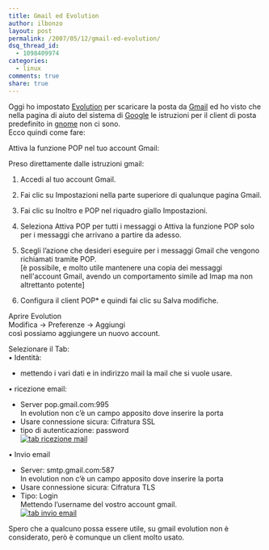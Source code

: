```yaml
---
title: Gmail ed Evolution
author: ilbonzo
layout: post
permalink: /2007/05/12/gmail-ed-evolution/
dsq_thread_id:
  - 1098409974
categories:
  - linux
comments: true
share: true
---
```

Oggi ho impostato [Evolution][1] per scaricare la posta da [Gmail][2] ed ho visto che nella pagina di aiuto del sistema di [Google][3] le istruzioni per il client di posta predefinito in [gnome][4] non ci sono.  
Ecco quindi come fare:

Attiva la funzione POP nel tuo account Gmail:

Preso direttamente dalle istruzioni gmail:  
1. Accedi al tuo account Gmail.  
2. Fai clic su Impostazioni nella parte superiore di qualunque pagina Gmail.  
3. Fai clic su Inoltro e POP nel riquadro giallo Impostazioni.

4. Seleziona Attiva POP per tutti i messaggi o Attiva la funzione POP solo per i messaggi che arrivano a partire da adesso.  
5. Scegli l&#8217;azione che desideri eseguire per i messaggi Gmail che vengono richiamati tramite POP.  
[è possibile, e molto utile mantenere una copia dei messaggi nell'account Gmail, avendo un comportamento simile ad Imap ma non altrettanto potente]  
6. Configura il client POP* e quindi fai clic su Salva modifiche.

Aprire Evolution  
Modifica -> Preferenze -> Aggiungi  
così possiamo aggiungere un nuovo account.

Selezionare il Tab:  
• Identità:  
- mettendo i vari dati e in indirizzo mail la mail che si vuole usare.

• ricezione email:  
- Server pop.gmail.com:995  
In evolution non c&#8217;è un campo apposito dove inserire la porta  
- Usare connessione sicura: Cifratura SSL  
- tipo di autenticazione: password  
<a href='http://blog.ilbonzo.org/?attachment_id=10' rel='attachment wp-att-10' title='tab ricezione mail'><img src='http://magni.me/wp-content/uploads/2007/05/g_evolution.miniatura.png' alt='tab ricezione mail' /></a>

• Invio email  
- Server: smtp.gmail.com:587  
In evolution non c&#8217;è un campo apposito dove inserire la porta  
- Usare connessione sicura: Cifratura TLS  
- Tipo: Login  
Mettendo l&#8217;username del vostro account gmail.  
<a href='http://blog.ilbonzo.org/?attachment_id=11' rel='attachment wp-att-11' title='tab invio email'><img src='http://magni.me/wp-content/uploads/2007/05/g_evolution2.miniatura.png' alt='tab invio email' /></a>

Spero che a qualcuno possa essere utile, su gmail evolution non è considerato, però è comunque un client molto usato.

<div class='kindleWidget kindleLight' >

</div>



 [1]: http://www.gnome.org/projects/evolution/
 [2]: http://www.gmail.com
 [3]: http://www.google.it
 [4]: http://www.it.gnome.org/index.php/Home
